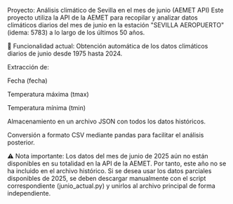  Proyecto: Análisis climático de Sevilla en el mes de junio (AEMET API)
Este proyecto utiliza la API de la AEMET para recopilar y analizar datos climáticos diarios del mes de junio en la estación "SEVILLA AEROPUERTO" (idema: 5783) a lo largo de los últimos 50 años.

🔹 Funcionalidad actual:
Obtención automática de los datos climáticos diarios de junio desde 1975 hasta 2024.

Extracción de:

Fecha (fecha)

Temperatura máxima (tmax)

Temperatura mínima (tmin)

Almacenamiento en un archivo JSON con todos los datos históricos.

Conversión a formato CSV mediante pandas para facilitar el análisis posterior.

⚠️ Nota importante:
Los datos del mes de junio de 2025 aún no están disponibles en su totalidad en la API de la AEMET.
Por tanto, este año no se ha incluido en el archivo histórico.
Si se desea usar los datos parciales disponibles de 2025, se deben descargar manualmente con el script correspondiente (junio_actual.py) y unirlos al archivo principal de forma independiente.

